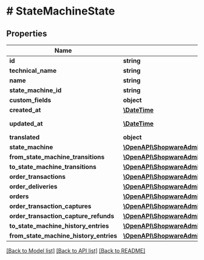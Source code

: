 # # StateMachineState

## Properties

Name | Type | Description | Notes
------------ | ------------- | ------------- | -------------
**id** | **string** |  | [optional]
**technical_name** | **string** |  |
**name** | **string** |  |
**state_machine_id** | **string** |  |
**custom_fields** | **object** |  | [optional]
**created_at** | [**\DateTime**](\DateTime.md) |  | [readonly]
**updated_at** | [**\DateTime**](\DateTime.md) |  | [optional] [readonly]
**translated** | **object** |  | [optional]
**state_machine** | [**\OpenAPI\ShopwareAdminApiClient\Model\StateMachine**](StateMachine.md) |  | [optional]
**from_state_machine_transitions** | [**\OpenAPI\ShopwareAdminApiClient\Model\StateMachineTransition[]**](StateMachineTransition.md) |  | [optional]
**to_state_machine_transitions** | [**\OpenAPI\ShopwareAdminApiClient\Model\StateMachineTransition[]**](StateMachineTransition.md) |  | [optional]
**order_transactions** | [**\OpenAPI\ShopwareAdminApiClient\Model\OrderTransaction[]**](OrderTransaction.md) |  | [optional]
**order_deliveries** | [**\OpenAPI\ShopwareAdminApiClient\Model\OrderDelivery[]**](OrderDelivery.md) |  | [optional]
**orders** | [**\OpenAPI\ShopwareAdminApiClient\Model\Order[]**](Order.md) |  | [optional]
**order_transaction_captures** | [**\OpenAPI\ShopwareAdminApiClient\Model\OrderTransactionCapture[]**](OrderTransactionCapture.md) |  | [optional]
**order_transaction_capture_refunds** | [**\OpenAPI\ShopwareAdminApiClient\Model\OrderTransactionCaptureRefund[]**](OrderTransactionCaptureRefund.md) |  | [optional]
**to_state_machine_history_entries** | [**\OpenAPI\ShopwareAdminApiClient\Model\StateMachineHistory[]**](StateMachineHistory.md) |  | [optional]
**from_state_machine_history_entries** | [**\OpenAPI\ShopwareAdminApiClient\Model\StateMachineHistory[]**](StateMachineHistory.md) |  | [optional]

[[Back to Model list]](../../README.md#models) [[Back to API list]](../../README.md#endpoints) [[Back to README]](../../README.md)

